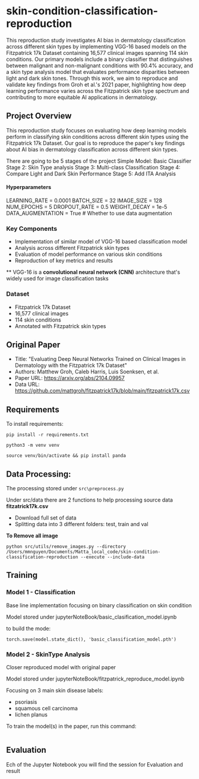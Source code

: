 # skin-condition-classification-reproduction
This reproduction study investigates AI bias in dermatology classification across different skin types by implementing VGG-16 based models on the Fitzpatrick 17k Dataset containing 16,577 clinical images spanning 114 skin conditions. Our primary models include a binary classifier that distinguishes between malignant and non-malignant conditions with 90.4% accuracy, and a skin type analysis model that evaluates performance disparities between light and dark skin tones. Through this work, we aim to reproduce and validate key findings from Groh et al.'s 2021 paper, highlighting how deep learning performance varies across the Fitzpatrick skin type spectrum and contributing to more equitable AI applications in dermatology.

## Project Overview
This reproduction study focuses on evaluating how deep learning models perform in classifying skin conditions across different skin types using the Fitzpatrick 17k Dataset. Our goal is to reproduce the paper's key findings about AI bias in dermatology classification across different skin types.

There are going to be 5 stages of the project
Simple Model: Basic Classifier  
Stage 2: Skin Type analysis
Stage 3: Multi-class Classification
Stage 4: Compare Light and Dark Skin Performance
Stage 5: Add ITA Analysis

#### Hyperparameters
LEARNING_RATE = 0.0001
BATCH_SIZE = 32
IMAGE_SIZE = 128
NUM_EPOCHS = 5
DROPOUT_RATE = 0.5
WEIGHT_DECAY = 1e-5
DATA_AUGMENTATION = True  # Whether to use data augmentation

### Key Components
- Implementation of similar model of VGG-16 based classification model
- Analysis across different Fitzpatrick skin types
- Evaluation of model performance on various skin conditions
- Reproduction of key metrics and results

** VGG-16 is a **convolutional neural network (CNN)** architecture that's widely used for image classification tasks

### Dataset
- Fitzpatrick 17k Dataset
- 16,577 clinical images
- 114 skin conditions
- Annotated with Fitzpatrick skin types

## Original Paper
- Title: "Evaluating Deep Neural Networks Trained on Clinical Images in Dermatology with the Fitzpatrick 17k Dataset"
- Authors: Matthew Groh, Caleb Harris, Luis Soenksen, et al.
- Paper URL: https://arxiv.org/abs/2104.09957
- Data URL: https://github.com/mattgroh/fitzpatrick17k/blob/main/fitzpatrick17k.csv

## Requirements

To install requirements:

```setup
pip install -r requirements.txt

python3 -m venv venv

source venv/bin/activate && pip install panda
```

## Data Processing:

The processing stored under ```src\preprocess.py```

Under src/data there are 2 functions to help processing source data **fitzatrick17k.csv**
- Download full set of data
- Splitting data into 3 different folders: test, train and val

**To Remove all image**

```
python src/utils/remove_images.py --directory /Users/mmnguyen/Documents/Matta_local_code/skin-condition-classification-reproduction --execute --include-data
```

## Training

### Model 1 - Classification
Base line implementation focusing on binary classification on skin condition

Model stored under jupyterNoteBook/basic_clasification_model.ipynb

to build the mode: 

```torch.save(model.state_dict(), 'basic_classification_model.pth')```

### Model 2 - SkinType Analysis

Closer reproduced model with original paper

Model stored under jupyterNoteBook/fitzpatrick_reproduce_model.ipynb

Focusing on 3 main skin disease labels:
- psoriasis
- squamous cell carcinoma
- lichen planus

To train the model(s) in the paper, run this command:

```torch.save(model.state_dict(), 'fitpatrick_reproduce_model.pth')
```


## Evaluation

Ech of the Jupyter Notebook you will find the session for Evaluation and result

